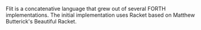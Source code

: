 Flit is a concatenative language that grew out of several FORTH
implementations. The initial implementation uses Racket based on
Matthew Butterick's Beautiful Racket.
